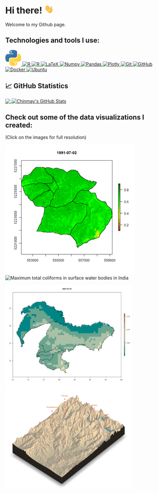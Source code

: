 <!--- [![Header]( "Header")]()-->

# Hi there! <img src="https://github.com/devalc/devalc/blob/3bb42e2296cb7dfae184962cd9b5d2da7d2339f5/media/wave.gif" width="30px">

Welcome to my Github page. 


## Technologies and tools I use:

<a href="https://www.python.org/">
<img src="https://github.com/devalc/devalc/blob/fa724f50253ccc2d6aab70fb1c6bdf60c86795c0/media/python.png" alt="Python" width="50">
</a>
<a href="https://www.r-project.org/">
<img src="https://www.r-project.org/logo/Rlogo.svg" alt="R" width="50">
</a>
<a href="https://shiny.rstudio.com/">
<img src="https://www.rstudio.com/wp-content/uploads/2014/04/shiny.png" alt="R" width="50">
</a>
<a href="https://www.latex-project.org/">
<img src="https://img.shields.io/badge/latex-%23008080.svg?style=for-the-badge&logo=latex&logoColor=white" alt="LaTeX" width="100">
</a>
<a href="">
<img src="https://img.shields.io/badge/numpy-%23013243.svg?style=for-the-badge&logo=numpy&logoColor=white" alt="Numpy" width="100">
</a>
<a href="">
<img src="https://img.shields.io/badge/pandas-%23150458.svg?style=for-the-badge&logo=pandas&logoColor=white" alt="Pandas" width="100">
</a>
<a href="">
<img src="https://img.shields.io/badge/Plotly-%233F4F75.svg?style=for-the-badge&logo=plotly&logoColor=white" alt="Plotly" width="100">
</a>
<a href="">
<img src="https://img.shields.io/badge/git-%23F05033.svg?style=for-the-badge&logo=git&logoColor=white" alt="Git" width="80">
</a>
<a href="">
<img src="https://img.shields.io/badge/github-%23121011.svg?style=for-the-badge&logo=github&logoColor=white" alt="GitHub" width="100">
</a>
<a href="">
<img src="https://img.shields.io/badge/docker-%230db7ed.svg?style=for-the-badge&logo=docker&logoColor=white" alt="Docker" width="100">
</a>
<a href="">
<img src="https://img.shields.io/badge/Ubuntu-E95420?style=for-the-badge&logo=ubuntu&logoColor=white" alt="Ubuntu" width="100">
</a>



## &#x1f4c8; GitHub Statistics

<a href="https://github.com/devalc/devalc">
  <img align="center" src="https://github-readme-stats.vercel.app/api/top-langs/?username=devalc&hide=java,html,tex&title_color=ffffff&text_color=c9cacc&icon_color=2bbc8a&bg_color=1d1f21&langs_count=3" />
</a>
<a href="https://github.com/devalc/devalc">
  <img align="center" src="https://github-readme-stats.vercel.app/api?username=devalc&show_icons=true&line_height=27&count_private=true&title_color=ffffff&text_color=c9cacc&icon_color=2bbc8a&bg_color=1d1f21" alt="Chinmay's GitHub Stats" />
</a>


## Check out some of the data visualizations I created:
(Click on the images for full resolution)
<p float="left">
<img src="https://github.com/devalc/30DayMapChallenge/blob/main/07_green/R/07_30DatMapChallenge.gif" alt=" Timelapse of timber harvest/recovery in Mica Creek experimental forest as captured by the Landsat NDVI. " width="410"/>
<img src="https://github.com/devalc/MyContributions_to_30DayMapChallenge/blob/main/01_points/R/total_coliform_max1.gif" alt="Maximum total coliforms in surface water bodies in India" width="440"/>
</p>
<img src="https://github.com/devalc/30DayMapChallenge/blob/main/10_grid/R/10_30DayMapChallenge.gif" alt="Visualization shows FLUXNET ET (m/day) data over Indus, Ganges, Brahmaputra, Mahi, Narmada, Tapi, and Godavari River basins." width="400"/>




<img src="https://github.com/devalc/30DayMapChallenge/blob/main/11_3d/R/pune707.png" alt="3-D visual of the topography in the upper Bhima River basin." width="400"/>
